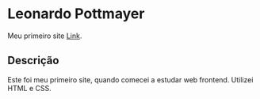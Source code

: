 # Leonardo Pottmayer

Meu primeiro site [Link](https://v1.pottmayer.dev).

## Descrição

Este foi meu primeiro site, quando comecei a estudar web frontend. Utilizei HTML e CSS.